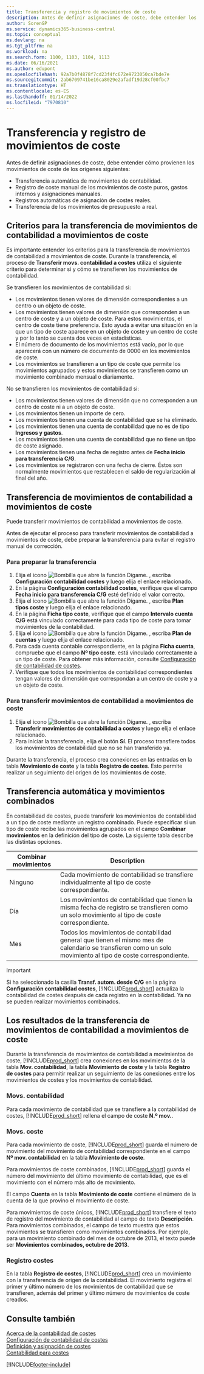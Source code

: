 ```yaml
---
title: Transferencia y registro de movimientos de coste
description: Antes de definir asignaciones de coste, debe entender los distintos orígenes de dónde provienen los movimientos de coste.
author: SorenGP
ms.service: dynamics365-business-central
ms.topic: conceptual
ms.devlang: na
ms.tgt_pltfrm: na
ms.workload: na
ms.search.form: 1100, 1103, 1104, 1113
ms.date: 06/16/2021
ms.author: edupont
ms.openlocfilehash: 92a7b0f4878f7cd23f4fc672e9723050ca7bde7e
ms.sourcegitcommit: 2ab6709741be16ca8029e2afadf19d28cf00fbc7
ms.translationtype: HT
ms.contentlocale: es-ES
ms.lasthandoff: 01/14/2022
ms.locfileid: "7970810"
---
```

# <a name="transferring-and-posting-cost-entries"></a>Transferencia y registro de movimientos de coste

Antes de definir asignaciones de coste, debe entender cómo provienen los movimientos de coste de los orígenes siguientes:  

- Transferencia automática de movimientos de contabilidad.  
- Registro de coste manual de los movimientos de coste puros, gastos internos y asignaciones manuales.  
- Registros automáticas de asignación de costes reales.  
- Transferencia de los movimientos de presupuesto a real.

## <a name="criteria-for-transferring-general-ledger-entries-to-cost-entries"></a>Criterios para la transferencia de movimientos de contabilidad a movimientos de coste
Es importante entender los criterios para la transferencia de movimientos de contabilidad a movimientos de coste. Durante la transferencia, el proceso de **Transferir movs. contabilidad a costes** utiliza el siguiente criterio para determinar si y cómo se transfieren los movimientos de contabilidad.  

Se transfieren los movimientos de contabilidad si:  

- Los movimientos tienen valores de dimensión correspondientes a un centro o un objeto de coste.  
- Los movimientos tienen valores de dimensión que corresponden a un centro de coste y a un objeto de coste. Para estos movimientos, el centro de coste tiene preferencia. Esto ayuda a evitar una situación en la que un tipo de coste aparece en un objeto de coste y un centro de coste y por lo tanto se cuenta dos veces en estadísticas.  
- El número de documento de los movimientos está vacío, por lo que aparecerá con un número de documento de 0000 en los movimientos de coste.  
- Los movimientos se transfieren a un tipo de coste que permite los movimientos agrupados y estos movimientos se transfieren como un movimiento combinado mensual o diariamente.  

No se transfieren los movimientos de contabilidad si:  

- Los movimientos tienen valores de dimensión que no corresponden a un centro de coste ni a un objeto de coste.  
- Los movimientos tienen un importe de cero.  
- Los movimientos tienen una cuenta de contabilidad que se ha eliminado.  
- Los movimientos tienen una cuenta de contabilidad que no es de tipo **Ingresos y gastos**.  
- Los movimientos tienen una cuenta de contabilidad que no tiene un tipo de coste asignado.  
- Los movimientos tienen una fecha de registro antes de **Fecha inicio para transferencia C/G**.  
- Los movimientos se registraron con una fecha de cierre. Éstos son normalmente movimientos que restablecen el saldo de regularización al final del año.

## <a name="transferring-general-ledger-entries-to-cost-entries"></a>Transferencia de movimientos de contabilidad a movimientos de coste
Puede transferir movimientos de contabilidad a movimientos de coste.  

Antes de ejecutar el proceso para transferir movimientos de contabilidad a movimientos de coste, debe preparar la transferencia para evitar el registro manual de corrección.  

### <a name="to-prepare-the-transfer"></a>Para preparar la transferencia  

1.  Elija el icono ![Bombilla que abre la función Dígame.](media/ui-search/search_small.png "Dígame qué desea hacer") , escriba **Configuración contabilidad costes** y luego elija el enlace relacionado.  
2.  En la página **Configuración contabilidad costes**, verifique que el campo **Fecha inicio para transferencia C/G** esté definido el valor correcto.  
3.  Elija el icono ![Bombilla que abre la función Dígame.](media/ui-search/search_small.png "Dígame qué desea hacer") , escriba **Plan tipos coste** y luego elija el enlace relacionado.  
4.  En la página **Ficha tipo coste**, verifique que el campo **Intervalo cuenta C/G** está vinculado correctamente para cada tipo de coste para tomar movimientos de la contabilidad.  
5.  Elija el icono ![Bombilla que abre la función Dígame.](media/ui-search/search_small.png "Dígame qué desea hacer") , escriba **Plan de cuentas** y luego elija el enlace relacionado.  
6.  Para cada cuenta contable correspondiente, en la página **Ficha cuenta**, compruebe que el campo **Nº tipo coste**. está vinculado correctamente a un tipo de coste. Para obtener más información, consulte [Configuración de contabilidad de costes](finance-set-up-cost-accounting.md).  
7.  Verifique que todos los movimientos de contabilidad correspondientes tengan valores de dimensión que correspondan a un centro de coste y a un objeto de coste.  

### <a name="to-transfer-general-ledger-entries-to-cost-entries"></a>Para transferir movimientos de contabilidad a movimientos de coste  
1.  Elija el icono ![Bombilla que abre la función Dígame.](media/ui-search/search_small.png "Dígame qué desea hacer") , escriba **Transferir movimientos de contabilidad a costes** y luego elija el enlace relacionado.  
2.  Para iniciar la transferencia, elija el botón **Sí**. El proceso transfiere todos los movimientos de contabilidad que no se han transferido ya.  

Durante la transferencia, el proceso crea conexiones en las entradas en la tabla **Movimiento de coste** y la tabla **Registro de costes**. Esto permite realizar un seguimiento del origen de los movimientos de coste.

## <a name="automatic-transfer-and-combined-entries"></a>Transferencia automática y movimientos combinados
En contabilidad de costes, puede transferir los movimientos de contabilidad a un tipo de coste mediante un registro combinado. Puede especificar si un tipo de coste recibe las movimientos agrupados en el campo **Combinar movimientos** en la definición del tipo de coste. La siguiente tabla describe las distintas opciones.  

|Combinar movimientos|Description|  
|---------------------|-----------------|  
|Ninguno|Cada movimiento de contabilidad se transfiere individualmente al tipo de coste correspondiente.|  
|Día|Los movimientos de contabilidad que tienen la misma fecha de registro se transfieren como un solo movimiento al tipo de coste correspondiente.|  
|Mes|Todos los movimientos de contabilidad general que tienen el mismo mes de calendario se transfieren como un solo movimiento al tipo de coste correspondiente.|  

> [!IMPORTANT]  
>  Si ha seleccionado la casilla **Transf. autom. desde C/G** en la página **Configuración contabilidad costes**, [!INCLUDE[prod_short](includes/prod_short.md)] actualiza la contabilidad de costes después de cada registro en la contabilidad. Ya no se pueden realizar movimientos combinados.

## <a name="results-of-transferring-general-ledger-entries-to-cost-entries"></a>Los resultados de la transferencia de movimientos de contabilidad a movimientos de coste
Durante la transferencia de movimientos de contabilidad a movimientos de coste, [!INCLUDE[prod_short](includes/prod_short.md)] crea conexiones en los movimientos de la tabla **Mov. contabilidad**, la tabla **Movimiento de coste** y la tabla **Registro de costes** para permitir realizar un seguimiento de las conexiones entre los movimientos de costes y los movimientos de contabilidad.  

### <a name="general-ledger-entries"></a>Movs. contabilidad  
Para cada movimiento de contabilidad que se transfiere a la contabilidad de costes, [!INCLUDE[prod_short](includes/prod_short.md)] rellena el campo de coste **N.º mov.**.  

### <a name="cost-entries"></a>Movs. coste  
Para cada movimiento de coste, [!INCLUDE[prod_short](includes/prod_short.md)] guarda el número de movimiento del movimiento de contabilidad correspondiente en el campo **Nº mov. contabilidad** en la tabla **Movimiento de coste**.  

Para movimientos de coste combinados, [!INCLUDE[prod_short](includes/prod_short.md)] guarda el número del movimiento del último movimiento de contabilidad, que es el movimiento con el número más alto de movimiento.  

El campo **Cuenta** en la tabla **Movimiento de coste** contiene el número de la cuenta de la que provino el movimiento de coste.  

Para movimientos de coste únicos, [!INCLUDE[prod_short](includes/prod_short.md)] transfiere el texto de registro del movimiento de contabilidad al campo de texto **Descripción**. Para movimientos combinados, el campo de texto muestra que estos movimientos se transfieren como movimientos combinados. Por ejemplo, para un movimiento combinado del mes de octubre de 2013, el texto puede ser **Movimientos combinados, octubre de 2013**.  

### <a name="cost-register"></a>Registro costes  
En la tabla **Registro de costes**, [!INCLUDE[prod_short](includes/prod_short.md)] crea un movimiento con la transferencia de origen de la contabilidad. El movimiento registra el primer y último número de los movimientos de contabilidad que se transfieren, además del primer y último número de movimientos de coste creados.

## <a name="see-also"></a>Consulte también  
 [Acerca de la contabilidad de costes](finance-about-cost-accounting.md)   
 [Configuración de contabilidad de costes](finance-set-up-cost-accounting.md)   
 [Definición y asignación de costes](finance-define-and-allocate-costs.md)   
 [Contabilidad para costes](finance-manage-cost-accounting.md)


[!INCLUDE[footer-include](includes/footer-banner.md)]